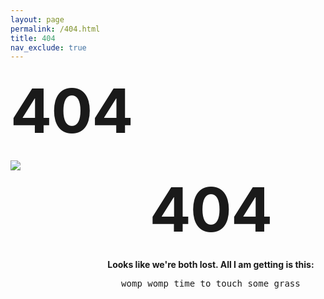 ```yaml
---
layout: page
permalink: /404.html
title: 404
nav_exclude: true
---
```


# 404

<style type="text/css" media="screen">
  .container {
    margin: 10px auto;
    max-width: 600px;
    text-align: center;
  }
  h1 {
    margin: 30px 0;
    font-size: 7em;
    line-height: 1;
    letter-spacing: -1px;
  }
  .row {
    display: flex;
    flex-wrap: wrap;
  }
  .column {
    flex: 1
  }
  .container {
    top: 50%;
  }
</style>

<div class="row">
  <div class="column"><img style="min-width: 100px;" src="{{ site.baseurl }}/assets/images/shibe.png"></div>
  <div class="column">
    <div class="container">
      <h1>404</h1>
      <p><strong>Looks like we're both lost. All I am getting is this:</strong></p>
      <pre id="error-404">womp womp time to touch some grass</pre>
      <script>
      (function () {
      var el404 = document.getElementById('error-404');
      el404.innerText = el404.innerText.replace('404', decodeURIComponent(window.location.pathname));
      })();
      </script>
    <div>
  </div>
</div>